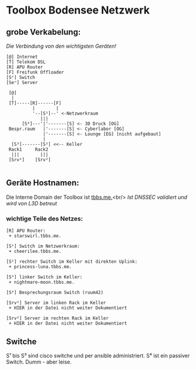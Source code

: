  Toolbox Bodensee Netzwerk
=========================

## grobe Verkabelung:

*Die Verbindung von den wichtigsten Geräten!*

```
[@] Internet
[T] Telekom DSL
[R] APU Router
[F] Freifunk Offloader
[Sⁿ] Switch
[Seⁿ] Server

 [@]
  |
 [T]-----[R]------[F]
          |        |
          '--[S¹]--' <-Netzwerkraum
             |||
      [S⁴]---'|'-------[S] <- 3D Druck [OG]      
 Bespr.raum   |'-------[S] <- Cyberlabor [OG]
              |'-------[S] <- Lounge [EG] [nicht aufgebaut]
              |
  [S³]-------[S²] <<-- Keller
 Rack1     Rack2
  |||        |||
 [Srv¹]    [Srv²]
 
```

## Geräte Hostnamen:

Die Interne Domain der Toolbox ist [tbbs.me.](https://tbbs.me.)<br/>
*Ist DNSSEC validiert und wird von L3D betreut*

### wichtige Teile des Netzes:

```
[R] APU Router:
 + starswirl.tbbs.me.

[S¹] Switch im Netzwerkraum:
 + cheerilee.tbbs.me.

[S²] rechter Switch im Keller mit direkten Uplink:
 + princess-luna.tbbs.me.

[S³] linker Switch im Keller:
 + nightmare-moon.tbbs.me.

[S⁴] Besprechungsraum Switch (ruum42)

[Srv¹] Server im linken Rack im Keller
 + HIER in der Datei nicht weiter Dokumentiert

[Srv²] Server im rechten Rack im Keller
 + HIER in der Datei nicht weiter Dokumentiert
```


 Switche
----
S¹ bis S³ sind cisco switche und per ansible administriert. S⁴ ist ein passiver Switch. Dumm - aber leise.

